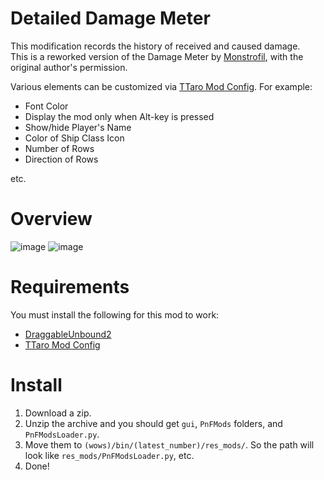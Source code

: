 # Detailed Damage Meter
This modification records the history of received and caused damage.  
This is a reworked version of the Damage Meter by [Monstrofil](https://github.com/Monstrofil), with the original author's permission.

Various elements can be customized via [TTaro Mod Config](../../../TTaroModConfig). For example:
- Font Color
- Display the mod only when Alt-key is pressed
- Show/hide Player's Name
- Color of Ship Class Icon
- Number of Rows
- Direction of Rows

etc.

# Overview
![image](https://github.com/AndrewTaro/DetailedDamageMeter/assets/36262823/b063e8d0-64a2-4d76-b05c-4bf2b4c41f3c)
![image](https://github.com/AndrewTaro/DetailedDamageMeter/assets/36262823/8fe8357f-264f-4196-80e3-a4e5a8fb66d5)


# Requirements
You must install the following for this mod to work:
- [DraggableUnbound2](../../../DraggableUnbound2)
- [TTaro Mod Config](../../../TTaroModConfig)

# Install
1. Download a zip.
2. Unzip the archive and you should get `gui`, `PnFMods` folders, and `PnFModsLoader.py`.
3. Move them to `(wows)/bin/(latest_number)/res_mods/`. So the path will look like `res_mods/PnFModsLoader.py`, etc.
4. Done!
